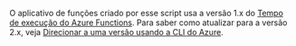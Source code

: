 O aplicativo de funções criado por esse script usa a versão 1.x do [Tempo de execução do Azure Functions](..\articles\azure-functions\functions-versions.md). Para saber como atualizar para a versão 2.x, veja [Direcionar a uma versão usando a CLI do Azure](../articles/azure-functions/set-runtime-version.md#view-and-update-the-runtime-version-using-azure-cli). 